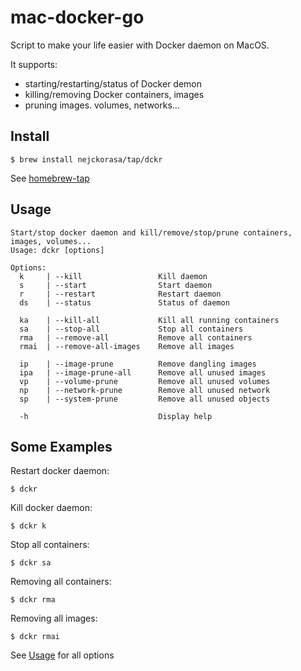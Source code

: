 # mac-docker-go

Script to make your life easier with Docker daemon on MacOS.

It supports:
- starting/restarting/status of Docker demon
- killing/removing Docker containers, images
- pruning images. volumes, networks...


## Install

```
$ brew install nejckorasa/tap/dckr
```

See [homebrew-tap](https://github.com/nejckorasa/homebrew-tap)

## Usage

```console
Start/stop docker daemon and kill/remove/stop/prune containers, images, volumes...
Usage: dckr [options]

Options:
  k     | --kill                 Kill daemon
  s     | --start                Start daemon
  r     | --restart              Restart daemon
  ds    | --status               Status of daemon

  ka    | --kill-all             Kill all running containers
  sa    | --stop-all             Stop all containers
  rma   | --remove-all           Remove all containers
  rmai  | --remove-all-images    Remove all images

  ip    | --image-prune          Remove dangling images
  ipa   | --image-prune-all      Remove all unused images
  vp    | --volume-prune         Remove all unused volumes
  np    | --network-prune        Remove all unused network
  sp    | --system-prune         Remove all unused objects

  -h                             Display help
```


## Some Examples

Restart docker daemon:

```console
$ dckr
```

Kill docker daemon:

```console
$ dckr k
```

Stop all containers:

```console
$ dckr sa
```

Removing all containers:

```console
$ dckr rma
```

Removing all images:

```console
$ dckr rmai
```

See [Usage](#Usage) for all options
